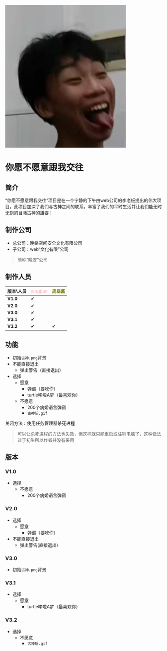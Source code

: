 ![古神.ico](https://raw.githubusercontent.com/lanchuangdexingjian/You-yes-or-no-me/main/import%20source/%E5%8F%A4%E7%A5%9E.png)
# 你愿不愿意跟我交往
## 简介
“你愿不愿意跟我交往”项目是在一个宁静的下午由web公司的李老板提出的伟大项目，此项目加深了我们与古神之间的联系，丰富了我们的平时生活并让我们能无时无刻的目睹古神的雄姿！

## 制作公司
- 总公司：晚络空间安全文化有限公司
- 子公司：web“文化有限”公司
> 简称“晚安”公司

## 制作人员
|版本\人员|<font color="Pink">xingjian|<font color="Olive">周磊酱|
|-|-|-|
|**V1.0**|✔
|**V2.0**|✔
|**V3.0**|✔
|**V3.1**|✔
|**V3.2**|✔|✔

## 功能
- 初始`古神.png`背景
- 不能直接退出
  - 弹出警告（直接退出）
- 选择
  - 愿意
    - 弹窗（要吃你）
    - turtle哆啦A梦（最喜欢你）
  - 不愿意
    - 200个病娇语言弹窗
    - `古神斩.gif`

关闭方法：使用任务管理器杀死进程
> 可以让杀死进程的方法也失效，但这样就只能重启或注销电脑了，这种做法过于初生所以作者并没有采用

## 版本
### V1.0
- 选择
  - 不愿意
    - 200个病娇语言弹窗

### V2.0
- 选择
  - 愿意
    - 弹窗（要吃你）
- 不能直接退出
  - 弹出警告(直接退出)

### V3.0
- 初始`古神.png`背景

### V3.1
- 选择
  - 愿意
    - turtle哆啦A梦（最喜欢你）

### V3.2
- 选择
  - 不愿意
    - `古神斩.gif`
